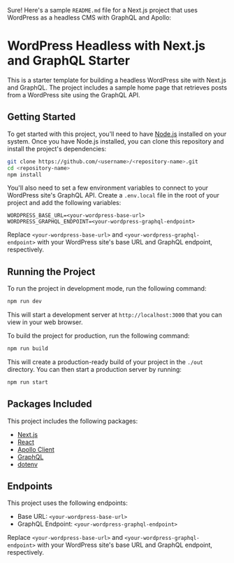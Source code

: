 Sure! Here's a sample `README.md` file for a Next.js project that uses WordPress as a headless CMS with GraphQL and Apollo:

# WordPress Headless with Next.js and GraphQL Starter

This is a starter template for building a headless WordPress site with Next.js and GraphQL. The project includes a sample home page that retrieves posts from a WordPress site using the GraphQL API.

## Getting Started

To get started with this project, you'll need to have [Node.js](https://nodejs.org/) installed on your system. Once you have Node.js installed, you can clone this repository and install the project's dependencies:

```bash
git clone https://github.com/<username>/<repository-name>.git
cd <repository-name>
npm install
```

You'll also need to set a few environment variables to connect to your WordPress site's GraphQL API. Create a `.env.local` file in the root of your project and add the following variables:

```
WORDPRESS_BASE_URL=<your-wordpress-base-url>
WORDPRESS_GRAPHQL_ENDPOINT=<your-wordpress-graphql-endpoint>
```

Replace `<your-wordpress-base-url>` and `<your-wordpress-graphql-endpoint>` with your WordPress site's base URL and GraphQL endpoint, respectively.

## Running the Project

To run the project in development mode, run the following command:

```bash
npm run dev
```

This will start a development server at `http://localhost:3000` that you can view in your web browser.

To build the project for production, run the following command:

```bash
npm run build
```

This will create a production-ready build of your project in the `./out` directory. You can then start a production server by running:

```bash
npm run start
```

## Packages Included

This project includes the following packages:

- [Next.js](https://nextjs.org/)
- [React](https://reactjs.org/)
- [Apollo Client](https://www.apollographql.com/docs/react/)
- [GraphQL](https://graphql.org/)
- [dotenv](https://www.npmjs.com/package/dotenv)

## Endpoints

This project uses the following endpoints:

- Base URL: `<your-wordpress-base-url>`
- GraphQL Endpoint: `<your-wordpress-graphql-endpoint>`

Replace `<your-wordpress-base-url>` and `<your-wordpress-graphql-endpoint>` with your WordPress site's base URL and GraphQL endpoint, respectively.